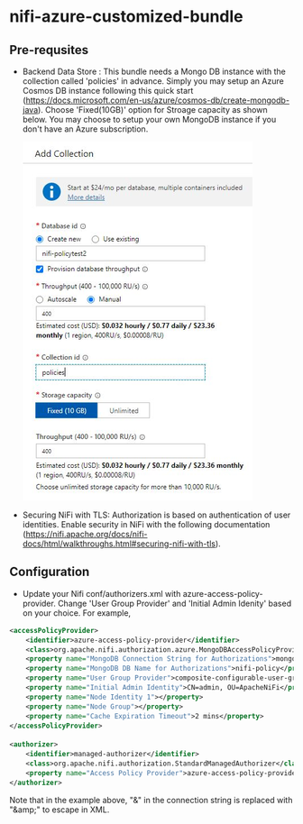 # nifi-azure-customized-bundle

## Pre-requsites
* Backend Data Store : This bundle needs a Mongo DB instance with the collection called 'policies' in advance. Simply you may setup an Azure Cosmos DB instance following this quick start (https://docs.microsoft.com/en-us/azure/cosmos-db/create-mongodb-java). Choose 'Fixed(10GB)' option for Stroage capacity as shown below. You may choose to setup your own MongoDB instance if you don't have an Azure subscription.

    ![Image](dbcreation.jpg)

* Securing NiFi with TLS: Authorization is based on authentication of user identities. Enable security in NiFi with the following documentation (https://nifi.apache.org/docs/nifi-docs/html/walkthroughs.html#securing-nifi-with-tls).

## Configuration
* Update your Nifi conf/authorizers.xml with azure-access-policy-provider. Change 'User Group Provider' and 'Initial Admin Idenity' based on your choice.  For example,
```xml
<accessPolicyProvider>
    <identifier>azure-access-policy-provider</identifier>
    <class>org.apache.nifi.authorization.azure.MongoDBAccessPolicyProvider</class>
    <property name="MongoDB Connection String for Authorizations">mongodb://XXX:YYYY:10255/?ssl=true&amp;replicaSet=globaldb&amp;retrywrites=false&amp;maxIdleTimeMS=120000&amp;appName=@ZZZ@</property>
    <property name="MongoDB DB Name for Authorizations">nifi-policy</property>
    <property name="User Group Provider">composite-configurable-user-group-provider</property>
    <property name="Initial Admin Identity">CN=admin, OU=ApacheNiFi</property>
    <property name="Node Identity 1"></property>
    <property name="Node Group"></property>
    <property name="Cache Expiration Timeout">2 mins</property>
</accessPolicyProvider>

<authorizer>
    <identifier>managed-authorizer</identifier>
    <class>org.apache.nifi.authorization.StandardManagedAuthorizer</class>
    <property name="Access Policy Provider">azure-access-policy-provider</property>
</authorizer>
```

Note that in the example above, "&" in the connection string is replaced with "\&amp;" to escape in XML.